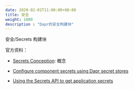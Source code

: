 ```yaml
---
date: 2020-02-01T11:00:00+08:00
title: 安全
weight: 1000
description : "Dapr的安全构建块"
---
```




安全/Secrets 构建块

官方资料：

- [Secrets Conception](https://github.com/dapr/docs/blob/master/concepts/secrets/README.md): 概念

- [Configure component secrets using Dapr secret stores](https://github.com/dapr/docs/blob/master/howto/setup-secret-store)

- [Using the Secrets API to get application secrets](https://github.com/dapr/docs/blob/master/howto/get-secrets)


